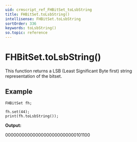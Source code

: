 ```yaml
---
uid: crmscript_ref_FHBitSet_toLsbString
title: FHBitSet.toLsbString()
intellisense: FHBitSet.toLsbString
sortOrder: 336
keywords: toLsbString()
so.topic: reference
---
```


# FHBitSet.toLsbString()

This function returns a LSB (Least Significant Byte first) string representation of the bitset.

## Example
   
    FHBitSet fh;
   
    fh.set(44);
    print(fh.toLsbString());

**Output:**

00000000000000000000000000101100
